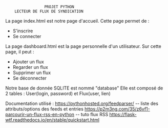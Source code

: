 			         PROJET PYTHON				
		LECTEUR DE FLUX DE SYNDICATION													

La page index.html est notre page d'accueil.
Cette page permet de :
- S'inscrire
- Se connecter

La page dashboard.html est la page personnelle d'un utilisateur. 
Sur cette page, il peut :
- Ajouter un flux
- Regarder un flux
- Supprimer un flux
- Se déconnecter

Notre base de donnée SQLITE est nommé "database"
Elle est composé de 2 tables : User(login, password) et Flux(user, lien)

Documentation utilisé : 
https://pythonhosted.org/feedparser/							-- liste des attributs/options des feeds et entries
https://p2m3ng.com/35/z6vf1-parcourir-un-flux-rss-en-python		-- tuto flux RSS
https://flask-wtf.readthedocs.io/en/stable/quickstart.html
